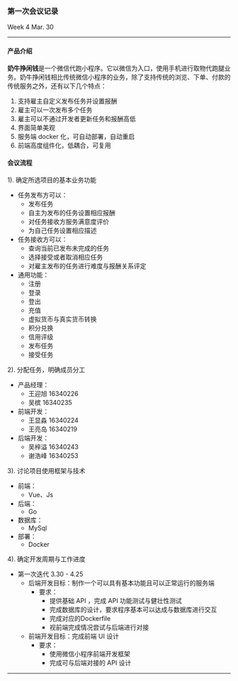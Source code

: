 ### 第一次会议记录

Week 4 Mar. 30

---

#### 产品介绍

**奶牛挣闲钱**是一个微信代跑小程序。它以微信为入口，使用手机进行取物代跑腿业务。奶牛挣闲钱相比传统微信小程序的业务，除了支持传统的浏览、下单、付款的传统服务之外，还有以下几个特点：

1. 支持雇主自定义发布任务并设置报酬
2. 雇主可以一次发布多个任务
3. 雇主可以不通过开发者更新任务和报酬高低
4. 界面简单美观
5. 服务端 docker 化，可自动部署，自动重启
6. 前端高度组件化，低耦合，可复用

#### 会议流程

1).  确定所选项目的基本业务功能

- 任务发布方可以：
  - 发布任务
  - 自主为发布的任务设置相应报酬
  - 对任务接收方服务满意度评价
  - 为自己任务设置相应描述
- 任务接收方可以：
  - 查询当前已发布未完成的任务
  - 选择接受或者取消相应任务
  - 对雇主发布的任务进行难度与报酬关系评定
- 通用功能：
  - 注册
  - 登录
  - 登出
  - 充值
  - 虚拟货币与真实货币转换
  - 积分兑换
  - 信用评级
  - 发布任务
  - 接受任务

2).  分配任务，明确成员分工

- 产品经理：
  - 王迎旭 16340226
  - 吴槟  16340235
- 前端开发：
  - 王显淼  16340224
  - 王亮岛  16340219
- 后端开发：
  - 吴梓溢  16340243
  - 谢浩峰  16340253

3).  讨论项目使用框架与技术

- 前端：
  - Vue、Js
- 后端：
  - Go 
- 数据库：
  - MySql
- 部署：
  - Docker

4).  确定开发周期与工作进度

- 第一次迭代 3.30 - 4.25
  - 后端开发目标：制作一个可以具有基本功能且可以正常运行的服务端
    - 要求：
      - 提供基础 API ，完成 API 功能测试与健壮性测试
      - 完成数据库的设计，要求程序基本可以达成与数据库进行交互
      - 完成对应的Dockerfile
      - 视前端完成情况尝试与后端进行对接
  - 前端开发目标：完成前端 UI 设计
    - 要求：
      - 使用微信小程序前端开发框架
      - 完成可与后端对接的 API 设计

----

#### 
